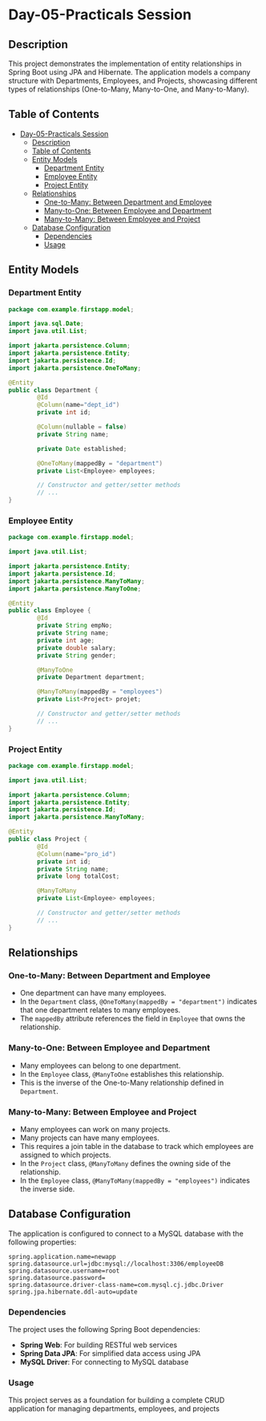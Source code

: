 # Day-05-Practicals Session


## Description
This project demonstrates the implementation of entity relationships in Spring Boot using JPA and Hibernate. The application models a company structure with Departments, Employees, and Projects, showcasing different types of relationships (One-to-Many, Many-to-One, and Many-to-Many).

## Table of Contents
- [Day-05-Practicals Session](#day-05-practicals-session)
  - [Description](#description)
  - [Table of Contents](#table-of-contents)
  - [Entity Models](#entity-models)
    - [Department Entity](#department-entity)
    - [Employee Entity](#employee-entity)
    - [Project Entity](#project-entity)
  - [Relationships](#relationships)
    - [One-to-Many: Between Department and Employee](#one-to-many-between-department-and-employee)
    - [Many-to-One: Between Employee and Department](#many-to-one-between-employee-and-department)
    - [Many-to-Many: Between Employee and Project](#many-to-many-between-employee-and-project)
  - [Database Configuration](#database-configuration)
    - [Dependencies](#dependencies)
    - [Usage](#usage)

## Entity Models

### Department Entity
```java
package com.example.firstapp.model;

import java.sql.Date;
import java.util.List;

import jakarta.persistence.Column;
import jakarta.persistence.Entity;
import jakarta.persistence.Id;
import jakarta.persistence.OneToMany;

@Entity
public class Department {
        @Id
        @Column(name="dept_id")
        private int id;

        @Column(nullable = false)
        private String name;

        private Date established;

        @OneToMany(mappedBy = "department")
        private List<Employee> employees;

        // Constructor and getter/setter methods
        // ...
}
```

### Employee Entity
```java
package com.example.firstapp.model;

import java.util.List;

import jakarta.persistence.Entity;
import jakarta.persistence.Id;
import jakarta.persistence.ManyToMany;
import jakarta.persistence.ManyToOne;

@Entity
public class Employee {
        @Id
        private String empNo;
        private String name;
        private int age;
        private double salary;
        private String gender;

        @ManyToOne
        private Department department;

        @ManyToMany(mappedBy = "employees")
        private List<Project> projet;

        // Constructor and getter/setter methods
        // ...
}
```

### Project Entity
```java
package com.example.firstapp.model;

import java.util.List;

import jakarta.persistence.Column;
import jakarta.persistence.Entity;
import jakarta.persistence.Id;
import jakarta.persistence.ManyToMany;

@Entity
public class Project {
        @Id
        @Column(name="pro_id")
        private int id;
        private String name;
        private long totalCost;

        @ManyToMany
        private List<Employee> employees;

        // Constructor and getter/setter methods
        // ...
}
```

## Relationships

### One-to-Many: Between Department and Employee
- One department can have many employees.
- In the `Department` class, `@OneToMany(mappedBy = "department")` indicates that one department relates to many employees.
- The `mappedBy` attribute references the field in `Employee` that owns the relationship.

### Many-to-One: Between Employee and Department
- Many employees can belong to one department.
- In the `Employee` class, `@ManyToOne` establishes this relationship.
- This is the inverse of the One-to-Many relationship defined in `Department`.

### Many-to-Many: Between Employee and Project
- Many employees can work on many projects.
- Many projects can have many employees.
- This requires a join table in the database to track which employees are assigned to which projects.
- In the `Project` class, `@ManyToMany` defines the owning side of the relationship.
- In the `Employee` class, `@ManyToMany(mappedBy = "employees")` indicates the inverse side.

## Database Configuration
The application is configured to connect to a MySQL database with the following properties:

```properties
spring.application.name=newapp
spring.datasource.url=jdbc:mysql://localhost:3306/employeeDB
spring.datasource.username=root
spring.datasource.password=
spring.datasource.driver-class-name=com.mysql.cj.jdbc.Driver
spring.jpa.hibernate.ddl-auto=update
```

### Dependencies
The project uses the following Spring Boot dependencies:
- **Spring Web**: For building RESTful web services
- **Spring Data JPA**: For simplified data access using JPA
- **MySQL Driver**: For connecting to MySQL database


### Usage
This project serves as a foundation for building a complete CRUD application for managing departments, employees, and projects
